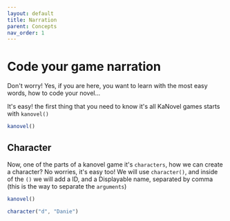 ```yaml
---
layout: default
title: Narration
parent: Concepts
nav_order: 1
---
```


# Code your game narration

Don't worry! Yes, if you are here, you want to learn with the most easy words, how to code your novel...

It's easy! the first thing that you need to know it's all KaNovel games starts with `kanovel()`

```javascript
kanovel()
```
## Character

Now, one of the parts of a kanovel game it's `characters`, how we can create a character? No worries, it's easy too!
We will use `character()`, and inside of the `()` we will add a ID, and a Displayable name, separated by comma (this is the way to separate the `arguments`)

```javascript
kanovel()

character("d", "Danie")
```